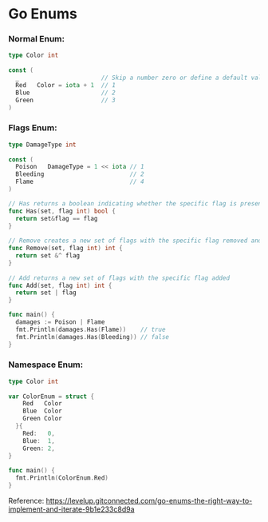 # Go Enums

### Normal Enum:

```go
type Color int  
  
const (  
  _                       // Skip a number zero or define a default value
  Red   Color = iota + 1  // 1  
  Blue                    // 2  
  Green                   // 3  
)
```

### Flags Enum:

```go
type DamageType int  
  
const (  
  Poison   DamageType = 1 << iota // 1  
  Bleeding                        // 2  
  Flame                           // 4  
)

// Has returns a boolean indicating whether the specific flag is present in the set  
func Has(set, flag int) bool {  
  return set&flag == flag  
}  
  
// Remove creates a new set of flags with the specific flag removed and returns it  
func Remove(set, flag int) int {  
  return set &^ flag  
}  
  
// Add returns a new set of flags with the specific flag added  
func Add(set, flag int) int {  
  return set | flag    
}

func main() {  
  damages := Poison | Flame  
  fmt.Println(damages.Has(Flame))    // true  
  fmt.Println(damages.Has(Bleeding)) // false  
}
```

### Namespace Enum:

```go
type Color int  
  
var ColorEnum = struct {  
    Red   Color  
    Blue  Color  
    Green Color  
  }{  
    Red:   0,  
    Blue:  1,  
    Green: 2,  
}  
  
func main() {  
  fmt.Println(ColorEnum.Red)  
}
```

Reference: https://levelup.gitconnected.com/go-enums-the-right-way-to-implement-and-iterate-9b1e233c8d9a